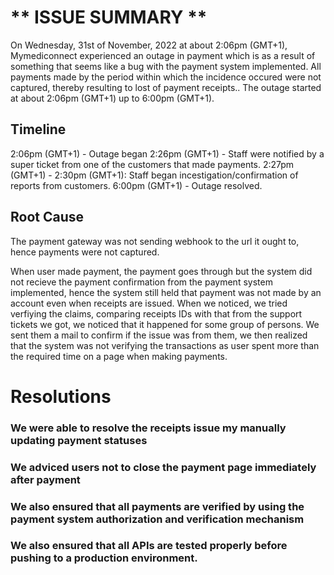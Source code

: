 # ** ISSUE SUMMARY **

On Wednesday, 31st of November, 2022 at about 2:06pm (GMT+1), Mymediconnect experienced an outage in payment which is as a result of something that seems like a bug with the payment system implemented. All payments made by the period within which the incidence occured were not captured, thereby resulting to lost of payment receipts.. The outage started at about 2:06pm (GMT+1) up to 6:00pm (GMT+1).



## Timeline
2:06pm  (GMT+1) - Outage began 
2:26pm (GMT+1) - Staff were notified by a super ticket from one of the customers that made payments.
2:27pm (GMT+1) - 2:30pm (GMT+1): Staff began incestigation/confirmation of reports from customers.
6:00pm (GMT+1) - Outage resolved.


## Root Cause
The payment gateway was not sending webhook to the url it ought to, hence payments were not captured.

When user made payment, the payment goes through but the system did not recieve the payment confirmation from the payment system implemented, hence the system still held that payment was not made by an account even when receipts are issued. When we noticed, we tried verfiying the claims, comparing receipts IDs with that from the support tickets we got, we noticed that it happened for some group of persons. We sent them a mail to confirm if the issue was from them, we then realized that the system was not verifying the transactions as user spent more than the required time on a page when making payments.

# Resolutions
### We were able to resolve the receipts issue my manually updating payment statuses
### We adviced users not to close the payment page immediately after payment
### We also ensured that all payments are verified by using the payment system authorization and verification mechanism
### We also ensured that all APIs are tested properly before pushing to a production environment.
